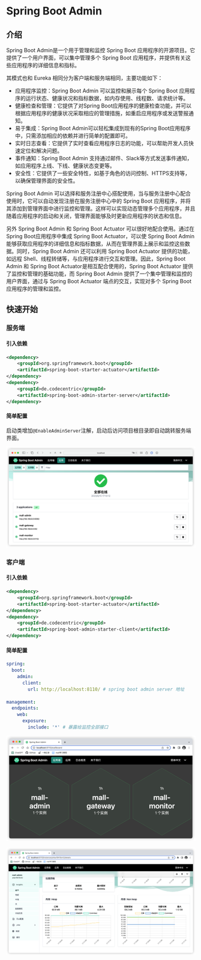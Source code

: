 # Spring Boot Admin
## 介绍
Spring Boot Admin是一个用于管理和监控 Spring Boot 应用程序的开源项目。它提供了一个用户界面，可以集中管理多个 Spring Boot 应用程序，并提供有关这些应用程序的详细信息和指标。

其模式也和 Eureka 相同分为客户端和服务端相同，主要功能如下：

- 应用程序监控：Spring Boot Admin 可以监控和展示每个 Spring Boot 应用程序的运行状态、健康状况和指标数据，如内存使用、线程数、请求统计等。
- 健康检查和管理：它提供了对Spring Boot应用程序的健康检查功能，并可以根据应用程序的健康状况采取相应的管理措施，如重启应用程序或发送警报通知。
- 易于集成：Spring Boot Admin可以轻松集成到现有的Spring Boot应用程序中，只需添加相应的依赖并进行简单的配置即可。
- 实时日志查看：它提供了实时查看应用程序日志的功能，可以帮助开发人员快速定位和解决问题。
- 事件通知：Spring Boot Admin 支持通过邮件、Slack等方式发送事件通知，如应用程序上线、下线、健康状态变更等。
- 安全性：它提供了一些安全特性，如基于角色的访问控制、HTTPS支持等，以确保管理界面的安全性。

Spring Boot Admin 可以选择和服务注册中心搭配使用，当与服务注册中心配合使用时，它可以自动发现注册在服务注册中心中的 Spring Boot 应用程序，并将其添加到管理界面中进行监控和管理。这样可以实现动态管理多个应用程序，并且随着应用程序的启动和关闭，管理界面能够及时更新应用程序的状态和信息。

另外 Spring Boot Admin 和 Spring Boot Actuator 可以很好地配合使用。通过在Spring Boot应用程序中集成 Spring Boot Actuator，可以使 Spring Boot Admin 能够获取应用程序的详细信息和指标数据，从而在管理界面上展示和监控这些数据。同时，Spring Boot Admin 还可以利用 Spring Boot Actuator 提供的功能，如远程 Shell、线程转储等，与应用程序进行交互和管理。因此，Spring Boot Admin 和 Spring Boot Actuator是相互配合使用的，Spring Boot Actuator 提供了监控和管理的基础功能，而 Spring Boot Admin 提供了一个集中管理和监控的用户界面，通过与 Spring Boot Actuator 端点的交互，实现对多个 Spring Boot 应用程序的管理和监控。

## 快速开始


### 服务端
#### 引入依赖
```xml
<dependency>
    <groupId>org.springframework.boot</groupId>
    <artifactId>spring-boot-starter-actuator</artifactId>
</dependency>
<dependency>
    <groupId>de.codecentric</groupId>
    <artifactId>spring-boot-admin-starter-server</artifactId>
</dependency>
```

#### 简单配置
启动类增加```@EnableAdminServer```注解，启动后访问项目根目录即自动跳转服务端界面。

![Spring Boot admin 主页](/assets/images/study/backend/java/spring-cloud-alibaba/spring-boot-admin/admin-home.png "Spring Boot admin 主页")

### 客户端
#### 引入依赖
```xml
<dependency>
    <groupId>org.springframework.boot</groupId>
    <artifactId>spring-boot-starter-actuator</artifactId>
</dependency>
<dependency>
    <groupId>de.codecentric</groupId>
    <artifactId>spring-boot-admin-starter-client</artifactId>
</dependency>
```

#### 简单配置
```yml
spring:
  boot:
    admin:
      client:
        url: http://localhost:8110/ # spring boot admin server 地址

management:
  endpoints:
    web:
      exposure:
        include: '*' # 暴露给监控全部接口
```
![客户端服务注册](/assets/images/study/backend/java/spring-cloud-alibaba/spring-boot-admin/admin-wallboard.png "客户端服务注册")

![客户端服务详情](/assets/images/study/backend/java/spring-cloud-alibaba/spring-boot-admin/admin-details.png "客户端服务详情")